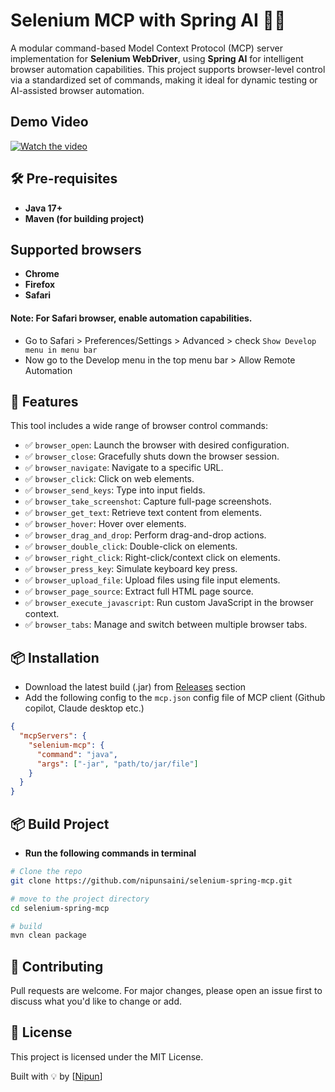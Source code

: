 # Selenium MCP with Spring AI 🤖🧪

A modular command-based Model Context Protocol (MCP) server implementation for **Selenium WebDriver**, using **Spring AI** for intelligent browser automation capabilities. This project supports browser-level control via a standardized set of commands, making it ideal for dynamic testing or AI-assisted browser automation.

## Demo Video
[![Watch the video](https://img.youtube.com/vi/AN1n27Bb9gM/0.jpg)](https://www.youtube.com/watch?v=AN1n27Bb9gM)

## 🛠 Pre-requisites

- **Java 17+**
- **Maven (for building project)**

## Supported browsers
- **Chrome**
- **Firefox**
- **Safari**

#### Note: For Safari browser, enable automation capabilities.
- Go to Safari > Preferences/Settings > Advanced > check `Show Develop menu in menu bar`
- Now go to the Develop menu in the top menu bar > Allow Remote Automation

## 🚀 Features

This tool includes a wide range of browser control commands:

- ✅ `browser_open`: Launch the browser with desired configuration.
- ✅ `browser_close`: Gracefully shuts down the browser session.
- ✅ `browser_navigate`: Navigate to a specific URL.
- ✅ `browser_click`: Click on web elements.
- ✅ `browser_send_keys`: Type into input fields.
- ✅ `browser_take_screenshot`: Capture full-page screenshots.
- ✅ `browser_get_text`: Retrieve text content from elements.
- ✅ `browser_hover`: Hover over elements.
- ✅ `browser_drag_and_drop`: Perform drag-and-drop actions.
- ✅ `browser_double_click`: Double-click on elements.
- ✅ `browser_right_click`: Right-click/context click on elements.
- ✅ `browser_press_key`: Simulate keyboard key press.
- ✅ `browser_upload_file`: Upload files using file input elements.
- ✅ `browser_page_source`: Extract full HTML page source.
- ✅ `browser_execute_javascript`: Run custom JavaScript in the browser context.
- ✅ `browser_tabs`: Manage and switch between multiple browser tabs.

## 📦 Installation
- Download the latest build (.jar) from [Releases](https://github.com/nipunsaini/selenium-spring-mcp/releases) section
- Add the following config to the `mcp.json` config file of MCP client (Github copilot, Claude desktop etc.)
```json
{
  "mcpServers": {
    "selenium-mcp": {
      "command": "java",
      "args": ["-jar", "path/to/jar/file"]
    }
  }
}
```


## 📦 Build Project

- **Run the following commands in terminal**

```bash
# Clone the repo
git clone https://github.com/nipunsaini/selenium-spring-mcp.git

# move to the project directory
cd selenium-spring-mcp

# build
mvn clean package
```

## 🤝 Contributing

Pull requests are welcome. For major changes, please open an issue first to discuss what you'd like to change or add.

## 📄 License

This project is licensed under the MIT License.

Built with 💡 by [[Nipun](https://github.com/nipunsaini)]

